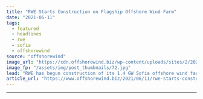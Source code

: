 ```yaml
---
title: "RWE Starts Construction on Flagship Offshore Wind Farm"
date: "2021-06-11"
tags: 
  - featured
  - headlines
  - rwe
  - sofia
  - offshorewind
source: "offshorewind"
image_url: "https://cdn.offshorewind.biz/wp-content/uploads/sites/2/2021/06/11134003/RWE-Starts-Construction-on-Flagship-Offshore-Wind-Farm.jpg"
image_fp: "/assets/img/post_thumbnails/72.jpg"
lead: "RWE has begun construction of its 1.4 GW Sofia offshore wind farm, the largest"
article_url: "https://www.offshorewind.biz/2021/06/11/rwe-starts-construction-on-flagship-offshore-wind-farm/"
---
```


---
